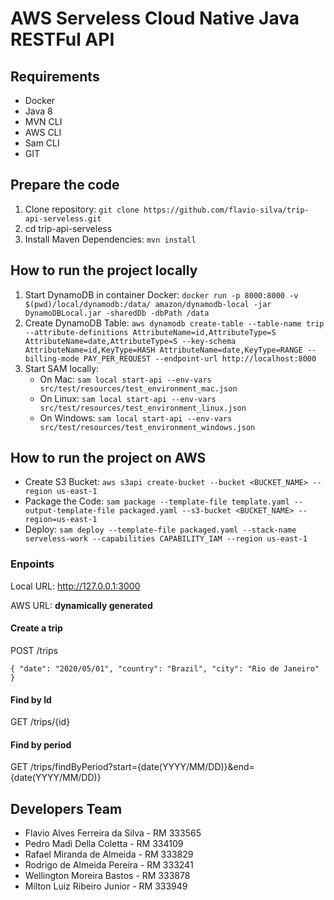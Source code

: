 # AWS Serveless Cloud Native Java RESTFul API

## Requirements
+ Docker
+ Java 8
+ MVN CLI
+ AWS CLI
+ Sam CLI
+ GIT

## Prepare the code
1. Clone repository: `git clone https://github.com/flavio-silva/trip-api-serveless.git`
2. cd trip-api-serveless
3. Install Maven Dependencies: `mvn install`

## How to run the project locally
1. Start DynamoDB in container Docker: `docker run -p 8000:8000 -v $(pwd)/local/dynamodb:/data/ amazon/dynamodb-local -jar DynamoDBLocal.jar -sharedDb -dbPath /data`
2. Create DynamoDB Table: `aws dynamodb create-table --table-name trip --attribute-definitions AttributeName=id,AttributeType=S AttributeName=date,AttributeType=S --key-schema AttributeName=id,KeyType=HASH AttributeName=date,KeyType=RANGE --billing-mode PAY_PER_REQUEST --endpoint-url http://localhost:8000`
3. Start SAM locally: 
    + On Mac: `sam local start-api --env-vars src/test/resources/test_environment_mac.json`
    + On Linux: `sam local start-api --env-vars src/test/resources/test_environment_linux.json`
    + On Windows: `sam local start-api --env-vars src/test/resources/test_environment_windows.json`

## How to run the project on AWS
+ Create S3 Bucket: `aws s3api create-bucket --bucket <BUCKET_NAME> --region us-east-1`
+ Package the Code: `sam package --template-file template.yaml --output-template-file packaged.yaml --s3-bucket <BUCKET_NAME> --region=us-east-1`
+ Deploy: `sam deploy --template-file packaged.yaml --stack-name serveless-work --capabilities CAPABILITY_IAM --region us-east-1` 


### Enpoints

Local URL: <http://127.0.0.1:3000>

AWS URL: **dynamically generated**

#### Create a trip
POST /trips

``
{
 "date": "2020/05/01",
  "country": "Brazil",
  "city": "Rio de Janeiro"
}
``
#### Find by Id
GET /trips/{id}

#### Find by period
GET /trips/findByPeriod?start={date(YYYY/MM/DD)}&end={date(YYYY/MM/DD)}


## Developers Team
+ Flavio Alves Ferreira da Silva - RM 333565
+ Pedro Madi Della Coletta - RM 334109
+ Rafael Miranda de Almeida - RM 333829
+ Rodrigo de Almeida Pereira - RM 333241
+ Wellington Moreira Bastos - RM 333878
+ Milton Luiz Ribeiro Junior - RM 333949